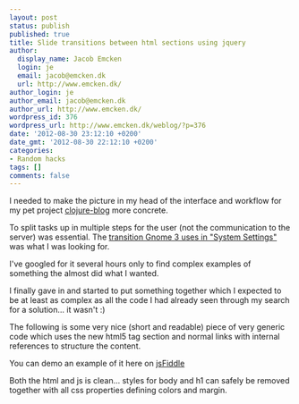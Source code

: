 ```yaml
---
layout: post
status: publish
published: true
title: Slide transitions between html sections using jquery
author:
  display_name: Jacob Emcken
  login: je
  email: jacob@emcken.dk
  url: http://www.emcken.dk/
author_login: je
author_email: jacob@emcken.dk
author_url: http://www.emcken.dk/
wordpress_id: 376
wordpress_url: http://www.emcken.dk/weblog/?p=376
date: '2012-08-30 23:12:10 +0200'
date_gmt: '2012-08-30 22:12:10 +0200'
categories:
- Random hacks
tags: []
comments: false
---
```

I needed to make the picture in my head of the interface and workflow for my pet project [clojure-blog][] more concrete.

To split tasks up in multiple steps for the user (not the communication to the server) was essential. The [transition Gnome 3 uses in "System Settings"][2] was what I was looking for.

I've googled for it several hours only to find complex examples of something the almost did what I wanted.

I finally gave in and started to put something together which I expected to be at least as complex as all the code I had already seen through my search for a solution... it wasn't :)

The following is some very nice (short and readable) piece of very generic code which uses the new html5 tag section and normal links with internal references to structure the content.

You can demo an example of it here on [jsFiddle][3]

Both the html and js is clean... styles for body and h1 can safely be removed together with all css properties defining colors and margin.

[clojure-blog]: https://github.com/jacobemcken/clojure-blog
[2]: http://www.youtube.com/watch?feature=player_embedded&v=rsSV33XxePk
[3]: https://jsfiddle.net/er8be/3/

